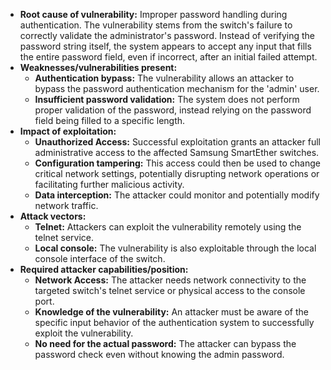 - **Root cause of vulnerability:** Improper password handling during authentication. The vulnerability stems from the switch's failure to correctly validate the administrator's password. Instead of verifying the password string itself, the system appears to accept any input that fills the entire password field, even if incorrect, after an initial failed attempt.
- **Weaknesses/vulnerabilities present:**
  - **Authentication bypass:** The vulnerability allows an attacker to bypass the password authentication mechanism for the 'admin' user.
  - **Insufficient password validation:** The system does not perform proper validation of the password, instead relying on the password field being filled to a specific length.
- **Impact of exploitation:**
    - **Unauthorized Access:** Successful exploitation grants an attacker full administrative access to the affected Samsung SmartEther switches.
    - **Configuration tampering:** This access could then be used to change critical network settings, potentially disrupting network operations or facilitating further malicious activity.
    - **Data interception:**  The attacker could monitor and potentially modify network traffic.
- **Attack vectors:**
  - **Telnet:** Attackers can exploit the vulnerability remotely using the telnet service.
  - **Local console:** The vulnerability is also exploitable through the local console interface of the switch.
- **Required attacker capabilities/position:**
    - **Network Access:** The attacker needs network connectivity to the targeted switch's telnet service or physical access to the console port.
    - **Knowledge of the vulnerability:** An attacker must be aware of the specific input behavior of the authentication system to successfully exploit the vulnerability.
    - **No need for the actual password:** The attacker can bypass the password check even without knowing the admin password.